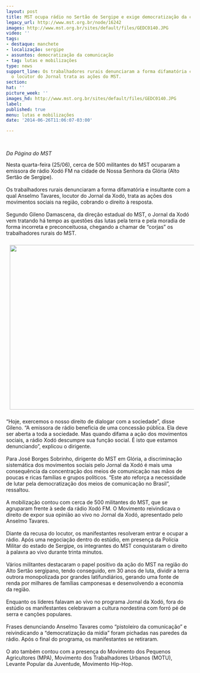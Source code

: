 ```yaml
---
layout: post
title: MST ocupa rádio no Sertão de Sergipe e exige democratização da comunicação
legacy_url: http://www.mst.org.br/node/16242
images: http://www.mst.org.br/sites/default/files/GEDC0140.JPG
video: ''
tags:
- destaque: manchete
- localização: sergipe
- assuntos: democratização da comunicação
- tag: lutas e mobilizações
type: news
support_line: Os trabalhadores rurais denunciaram a forma difamatória com  a qual
  o locutor do Jornal trata as ações do MST.
section: 
hat: ''
picture_week: ''
images_hd: http://www.mst.org.br/sites/default/files/GEDC0140.JPG
label: 
published: true
menu: lutas e mobilizações
date: '2014-06-26T11:06:07-03:00'

---
```

<p><em><br></em></p><p><em>Da Página do MST</em></p><p>Nesta quarta-feira (25/06), cerca de 500 militantes do MST ocuparam a emissora de rádio Xodó FM na cidade de Nossa Senhora da Glória (Alto Sertão de Sergipe).<br><br>Os trabalhadores rurais denunciaram a forma difamatória e insultante com a qual Anselmo Tavares, locutor do Jornal da Xodó, trata as ações dos movimentos sociais na região, cobrando o direito à resposta.<br><br>Segundo Gileno Damascena, da direção estadual do MST, o Jornal da Xodó vem tratando há tempo as questões das lutas pela terra e pela moradia de forma incorreta e preconceituosa, chegando a chamar de “corjas” os trabalhadores rurais do MST.</p><p><img style="margin: 10px;" src="http://www.mst.org.br/sites/default/files/GEDC0140.JPG" alt="" width="600" height="450"></p><p>“Hoje, exercemos o nosso direito de dialogar com a sociedade”, disse Gileno. “A emissora de rádio beneficia de uma concessão pública. Ela deve ser aberta a toda a sociedade. Mas quando difama a ação dos movimentos sociais, a rádio Xodó descumpre sua função social. É isto que estamos denunciando”, explicou o dirigente.<br><br> Para José Borges Sobrinho, dirigente do MST em Glória, a discriminação sistemática dos movimentos sociais pelo Jornal da Xodó é mais uma consequência da concentração dos meios de comunicação nas mãos de poucas e ricas famílias e grupos políticos. “Este ato reforça a necessidade de lutar pela democratização dos meios de comunicação no Brasil”, ressaltou.<br><br>A mobilização contou com cerca de 500 militantes do MST, que se agruparam frente à sede da rádio Xodó FM. O Movimento reivindicava o direito de expor sua opinião ao vivo no Jornal da Xodó, apresentado pelo Anselmo Tavares.<br><br> Diante da recusa do locutor, os manifestantes resolveram entrar e ocupar a rádio. Após uma negociação dentro do estúdio, em presença da Polícia Militar do estado de Sergipe, os integrantes do MST conquistaram o direito à palavra ao vivo durante trinta minutos. <br><br>Vários militantes destacaram o papel positivo da ação do MST na região do Alto Sertão sergipano, tendo conseguido, em 30 anos de luta, dividir a terra outrora monopolizada por grandes latifundiários, gerando uma fonte de renda por milhares de famílias camponesas e desenvolvendo a economia da região.<br><br>Enquanto os líderes falavam ao vivo no programa Jornal da Xodó, fora do estúdio os manifestantes celebravam a cultura nordestina com forró pé de serra e canções populares.<br><br> Frases denunciando Anselmo Tavares como “pistoleiro da comunicação” e reivindicando a “democratização da mídia” foram pichadas nas paredes da rádio. Após o final do programa, os manifestantes se retiraram.<br><br>O ato também contou com a presença do Movimento dos Pequenos Agricultores (MPA), Movimento dos Trabalhadores Urbanos (MOTU), Levante Popular da Juventude, Movimento Hip-Hop.</p>
